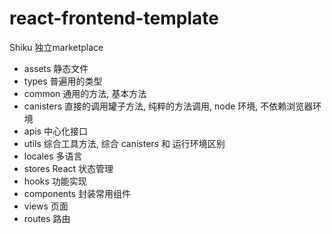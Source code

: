 # react-frontend-template

Shiku 独立marketplace

- assets 静态文件
- types 普遍用的类型
- common 通用的方法, 基本方法
- canisters 直接的调用罐子方法, 纯粹的方法调用, node 环境, 不依赖浏览器环境
- apis 中心化接口
- utils 综合工具方法, 综合 canisters 和 运行环境区别
- locales 多语言
- stores React 状态管理
- hooks 功能实现
- components 封装常用组件
- views 页面
- routes 路由
